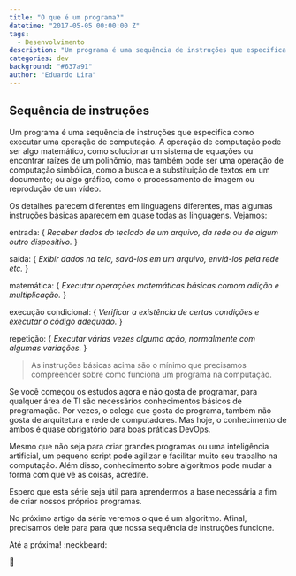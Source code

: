 ```yaml
---
title: "O que é um programa?"
datetime: "2017-05-05 00:00:00 Z"
tags:
  - Desenvolvimento
description: "Um programa é uma sequência de instruções que especifica como executar uma operação de computação. Além disso, você sabe para que ele serve?"
categories: dev
background: "#637a91"
author: "Eduardo Lira"
---
```


## Sequência de instruções

Um programa é uma sequência de instruções que especifica como executar uma operação de computação.
A operação de computação pode ser algo matemático, como solucionar um sistema de equações ou encontrar raízes de um polinômio,
mas também pode ser uma operação de computação simbólica, como a busca e a substituição de textos em um documento;
ou algo gráfico, como o processamento de imagem ou reprodução de um vídeo.

Os detalhes parecem diferentes em linguagens diferentes, mas algumas instruções básicas aparecem em quase todas as linguagens. Vejamos:

entrada:
\{ _Receber dados do teclado de um arquivo, da rede ou de algum outro dispositivo._ \}

saída:
\{ _Exibir dados na tela, savá-los em um arquivo, enviá-los pela rede etc._ \}

matemática:
\{ _Executar operações matemáticas básicas comom adição e multiplicação._ \}

execução condicional:
\{ _Verificar a existência de certas condições e executar o código adequado._ \}

repetição:
\{ _Executar várias vezes alguma ação, normalmente com algumas variações._ \}

> As instruções básicas acima são o mínimo que precisamos compreender sobre como funciona um programa na computação.

Se você começou os estudos agora e não gosta de programar, para qualquer área de TI são necessários conhecimentos básicos de programação. Por vezes, o colega que gosta de programa, também não gosta de arquitetura e rede de computadores. Mas hoje, o conhecimento de ambos é quase obrigatório para boas práticas DevOps.

Mesmo que não seja para criar grandes programas ou uma inteligência artificial, um pequeno script pode agilizar e facilitar muito seu trabalho na computação. Além disso, conhecimento sobre algoritmos pode mudar a forma com que vê as coisas, acredite.

Espero que esta série seja útil para aprendermos a base necessária a fim de criar nossos próprios programas.

No próximo artigo da série veremos o que é um algoritmo. Afinal, precisamos dele para para que nossa sequência de instruções funcione.

Até a próxima! :neckbeard:

:wave:
